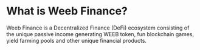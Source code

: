 # What is Weeb Finance?

Weeb Finance is a Decentralized Finance (DeFi) ecosystem consisting of the unique passive income generating WEEB token, fun blockchain games, yield farming pools and other unique financial products.
